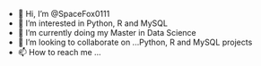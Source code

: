 - 👋 Hi, I’m @SpaceFox0111
- 👀 I’m interested in Python, R and MySQL
- 🌱 I’m currently doing my Master in Data Science
- 💞️ I’m looking to collaborate on ...Python, R and MySQL projects
- 📫 How to reach me ...

<!---
SpaceFox0111/SpaceFox0111 is a ✨ special ✨ repository because its `README.md` (this file) appears on your GitHub profile.
You can click the Preview link to take a look at your changes.
--->
